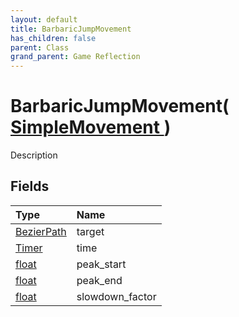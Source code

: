 ```yaml
---
layout: default
title: BarbaricJumpMovement
has_children: false
parent: Class
grand_parent: Game Reflection
---
```

# BarbaricJumpMovement( [ SimpleMovement ](/riftbreaker-wiki/docs/game-reflection/classes/simple_movement/) )
Description 

## Fields

| Type | Name |
|:----------|:--------------|
| [BezierPath](/riftbreaker-wiki/docs/game-reflection/classes/bezier_path/) | target |
| [Timer](/riftbreaker-wiki/docs/game-reflection/classes/timer/) | time |
| [float](/riftbreaker-wiki/docs/game-reflection/components/float/) | peak_start |
| [float](/riftbreaker-wiki/docs/game-reflection/components/float/) | peak_end |
| [float](/riftbreaker-wiki/docs/game-reflection/components/float/) | slowdown_factor |

